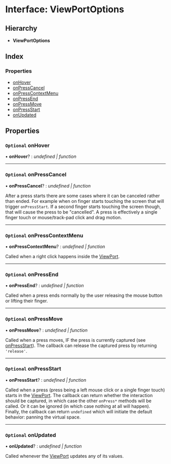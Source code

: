 # Interface: ViewPortOptions

## Hierarchy

- **ViewPortOptions**

## Index

### Properties

- [onHover](viewportoptions.md#optional-onhover)
- [onPressCancel](viewportoptions.md#optional-onpresscancel)
- [onPressContextMenu](viewportoptions.md#optional-onpresscontextmenu)
- [onPressEnd](viewportoptions.md#optional-onpressend)
- [onPressMove](viewportoptions.md#optional-onpressmove)
- [onPressStart](viewportoptions.md#optional-onpressstart)
- [onUpdated](viewportoptions.md#optional-onupdated)

## Properties

### `Optional` onHover

• **onHover**? : _undefined | function_

---

### `Optional` onPressCancel

• **onPressCancel**? : _undefined | function_

After a press starts there are some cases where it can be canceled rather
than ended. For example when on finger starts touching the screen that
will trigger `onPressStart`. If a second finger starts touching the screen
though, that will cause the press to be "cancelled". A press is
effectively a single finger touch or mouse/track-pad click and drag
motion.

---

### `Optional` onPressContextMenu

• **onPressContextMenu**? : _undefined | function_

Called when a right click happens inside the [ViewPort](../classes/viewport.md).

---

### `Optional` onPressEnd

• **onPressEnd**? : _undefined | function_

Called when a press ends normally by the user releasing the mouse button
or lifting their finger.

---

### `Optional` onPressMove

• **onPressMove**? : _undefined | function_

Called when a press moves, IF the press is currently captured (see
[onPressStart](viewportoptions.md#optional-onpressstart)). The callback can release the captured press by
returning `'release'`.

---

### `Optional` onPressStart

• **onPressStart**? : _undefined | function_

Called when a press (press being a left mouse click or a single finger
touch) starts in the [ViewPort](../classes/viewport.md). The callback can return whether the
interaction should be captured, in which case the other `onPress*` methods
will be called. Or it can be ignored (in which case nothing at all will
happen). Finally, the callback can return `undefined` which will initiate
the default behavior: panning the virtual space.

---

### `Optional` onUpdated

• **onUpdated**? : _undefined | function_

Called whenever the [ViewPort](../classes/viewport.md) updates any of its values.
